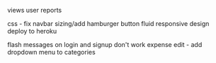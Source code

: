 
views
  user reports

css - fix navbar sizing/add hamburger button
fluid responsive design
deploy to heroku

flash messages on login and signup don't work
expense edit - add dropdown menu to categories
